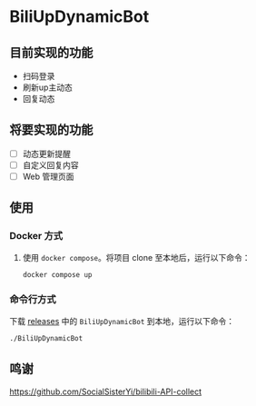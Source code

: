 # BiliUpDynamicBot

## 目前实现的功能

- 扫码登录
- 刷新up主动态
- 回复动态

## 将要实现的功能

- [ ] 动态更新提醒
- [ ] 自定义回复内容
- [ ] Web 管理页面

## 使用

### Docker 方式

1. 使用 `docker compose`。将项目 clone 至本地后，运行以下命令：

    ``` sh
    docker compose up
    ```

### 命令行方式

下载 [releases](https://github.com/lonzzi/BiliUpDynamicBot/releases) 中的 `BiliUpDynamicBot` 到本地，运行以下命令：

``` sh
./BiliUpDynamicBot
```

## 鸣谢

<https://github.com/SocialSisterYi/bilibili-API-collect>
